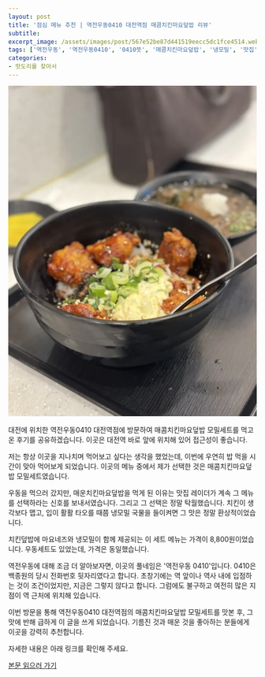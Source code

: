 ```yaml
---
layout: post
title: '점심 메뉴 추천 | 역전우동0410 대전역점 매콤치킨마요덮밥 리뷰'
subtitle: 
excerpt_image: /assets/images/post/567e52be87d441519eecc5dc1fce4514.webp
tags: ['역전우동', '역전우동0410', '0410뜻', '매콤치킨마요덮밥', '냉모밀', '맛집', '대전역맛집', '대전역간단메뉴', '점심메뉴추천', '체크인챌린지', '서이추', '서이추환영']
categories: 
- 맛도리를 찾아서
---
```


![메인 이미지](/assets/images/post/567e52be87d441519eecc5dc1fce4514.webp)

대전에 위치한 역전우동0410 대전역점에 방문하여 매콤치킨마요덮밥 모밀세트를 먹고 온 후기를 공유하겠습니다. 이곳은 대전역 바로 앞에 위치해 있어 접근성이 좋습니다. 

저는 항상 이곳을 지나치며 먹어보고 싶다는 생각을 했었는데, 이번에 우연히 밥 먹을 시간이 맞아 먹어보게 되었습니다. 이곳의 메뉴 중에서 제가 선택한 것은 매콤치킨마요덮밥 모밀세트였습니다. 

우동을 먹으러 갔지만, 매운치킨마요덮밥을 먹게 된 이유는 맛집 레이더가 계속 그 메뉴를 선택하라는 신호를 보내서였습니다. 그리고 그 선택은 정말 탁월했습니다. 치킨이 생각보다 맵고, 입이 활활 타오를 때쯤 냉모밀 국물을 들이켜면 그 맛은 정말 환상적이었습니다. 

치킨덮밥에 마요네즈와 냉모밀이 함께 제공되는 이 세트 메뉴는 가격이 8,800원이었습니다. 우동세트도 있었는데, 가격은 동일했습니다. 

역전우동에 대해 조금 더 알아보자면, 이곳의 풀네임은 '역전우동 0410'입니다. 0410은 백종원의 당시 전화번호 뒷자리였다고 합니다. 초창기에는 역 앞이나 역사 내에 입점하는 것이 조건이었지만, 지금은 그렇지 않다고 합니다. 그럼에도 불구하고 여전히 많은 지점이 역 근처에 위치해 있습니다.

이번 방문을 통해 역전우동0410 대전역점의 매콤치킨마요덮밥 모밀세트를 맛본 후, 그 맛에 반해 급하게 이 글을 쓰게 되었습니다. 기름진 것과 매운 것을 좋아하는 분들에게 이곳을 강력히 추천합니다.

자세한 내용은 아래 링크를 확인해 주세요.

[본문 읽으러 가기](https://m.blog.naver.com/ham_eaten_jellybear/223217217468)
